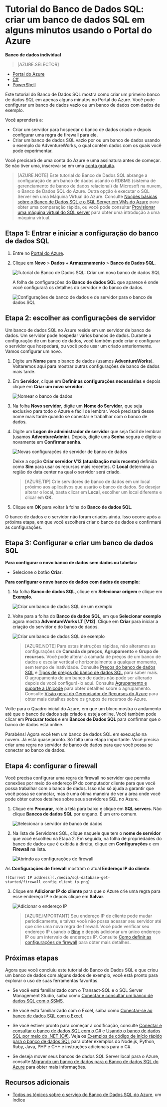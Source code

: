 <properties
	pageTitle="Tutorial do Banco de Dados SQL: Criar um banco de dados SQL | Microsoft Azure"
	description="Tutorial do Banco de Dados SQL: criar um primeiro banco de dados SQL em minutos no Portal do Azure. Saiba como configurar um servidor de hospedagem e uma regra de firewall."
	keywords="tutorial do banco de dados sql, criar um banco de dados sql"
	services="sql-database"
	documentationCenter=""
	authors="jeffgoll"
	manager="jeffreyg"
	editor="cgronlun"/>


<tags
	ms.service="sql-database"
	ms.workload="data-management"
	ms.tgt_pltfrm="na"
	ms.devlang="na"
	ms.topic="hero-article"
	ms.date="03/27/2015"
	ms.author="jeffreyg"/>

# Tutorial do Banco de Dados SQL: criar um banco de dados SQL em alguns minutos usando o Portal do Azure

**Banco de dados individual**

> [AZURE.SELECTOR]
- [Portal do Azure](sql-database-get-started.md)
- [C#](sql-database-get-started-csharp.md)
- [PowerShell](sql-database-get-started-powershell.md)

Este tutorial do Banco de Dados SQL mostra como criar um primeiro banco de dados SQL em apenas alguns minutos no Portal do Azure. Você pode configurar um banco de dados vazio ou um banco de dados com dados de exemplo.

Você aprenderá a:

- Criar um servidor para hospedar o banco de dados criado e depois configurar uma regra de firewall para ele.
- Criar um banco de dados SQL vazio por ou um banco de dados usando o exemplo do AdventureWorks, o qual contém dados com os quais você pode experimentar.

Você precisará de uma conta do Azure e uma assinatura antes de começar. Se não tiver uma, inscreva-se em uma [conta gratuita](https://azure.microsoft.com/pricing/free-trial/).

> [AZURE.NOTE] Este tutorial do Banco de Dados SQL abrange a configuração de um banco de dados usando o RDBMS (sistema de gerenciamento de banco de dados relacional) da Microsoft na nuvem, o Banco de Dados SQL do Azure. Outra opção é executar o SQL Server em uma Máquina Virtual do Azure. Consulte [Noções básicas sobre o Banco de Dados SQL e o SQL Server em VMs do Azure](data-management-azure-sql-database-and-sql-server-iaas.md) para obter uma comparação rápida, ou você pode consultar [Provisionar uma máquina virtual do SQL server](../virtual-machines/virtual-machines-windows-portal-sql-server-provision.md) para obter uma introdução a uma máquina virtual.

## Etapa 1: Entrar e iniciar a configuração do banco de dados SQL
1. Entre no [Portal do Azure](https://portal.azure.com/).
2. Clique em **Novo** > **Dados + Armazenamento** > **Banco de Dados SQL**.

	![Tutorial do Banco de Dados SQL: Criar um novo banco de dados SQL](./media/sql-database-get-started/create-db.png)

	A folha de configurações do **Banco de dados SQL** que aparece é onde você configurará os detalhes do servidor e do banco de dados.

	![Configurações de banco de dados e de servidor para o banco de dados SQL](./media/sql-database-get-started/get-started-dbandserversettings.png)

## Etapa 2: escolher as configurações de servidor
Um banco de dados SQL no Azure reside em um servidor de banco de dados. Um servidor pode hospedar vários bancos de dados. Durante a configuração de um banco de dados, você também pode criar e configurar o servidor que hospedará, ou você pode usar um criado anteriormente. Vamos configurar um novo.

1. Digite um **Nome** para o banco de dados (usamos **AdventureWorks**). Voltaremos aqui para mostrar outras configurações de banco de dados mais tarde.
2. Em **Servidor**, clique em **Definir as configurações necessárias** e depois clique em **Criar um novo servidor**.

	![Nomear o banco de dados](./media/sql-database-get-started/name-and-newserver.png)

3. Na folha **Novo servidor**, digite um **Nome do Servidor**, que seja exclusivo para todo o Azure e fácil de lembrar. Você precisará desse nome mais tarde quando se conectar e trabalhar com o banco de dados.
4. Digite um **Logon de administrador de servidor** que seja fácil de lembrar (usamos **AdventureAdmin**). Depois, digite uma **Senha** segura e digite-a novamente em **Confirmar senha**.

	![Novas configurações de servidor de banco de dados](./media/sql-database-get-started/get-started-serversettings.png)

	 Deixe a opção **Criar servidor V12 (atualização mais recente)** definida como **Sim** para usar os recursos mais recentes. O **Local** determina a região do data center na qual o servidor será criado.

	>[AZURE.TIP] Crie servidores de banco de dados em um local próximo aos aplicativos que usarão o banco de dados. Se desejar alterar o local, basta clicar em **Local**, escolher um local diferente e clicar em **OK**.

5. Clique em **OK** para voltar à folha do **Banco de dados SQL**.

O banco de dados e o servidor não foram criados ainda. Isso ocorre após a próxima etapa, em que você escolherá criar o banco de dados e confirmará as configurações.

## Etapa 3: Configurar e criar um banco de dados SQL

**Para configurar o novo banco de dados sem dados ou tabelas:**
- Selecione o botão **Criar**.

**Para configurar o novo banco de dados com dados de exemplo:**

1. Na folha **Banco de dados SQL**, clique em **Selecionar origem** e clique em **Exemplo**.

	![Criar um banco de dados SQL de um exemplo](./media/sql-database-get-started/new-sample-db.png)

2. Volte para a folha do **Banco de dados SQL**, em que **Selecionar exemplo** agora mostra **AdventureWorks LT [V12]**. Clique em **Criar** para iniciar a criação do servidor e do banco de dados.

	![Criar um banco de dados SQL de exemplo](./media/sql-database-get-started/adworks_create.png)

	>[AZURE.NOTE] Para estas instruções rápidas, não alteramos as configurações de **Camada de preços**, **Agrupamento** e **Grupo de recursos**. Você pode alterar a camada de preços de um banco de dados e escalar vertical e horizontalmente a qualquer momento, sem tempo de inatividade. Consulte [Preços do banco de dados SQL](https://azure.microsoft.com/pricing/details/sql-database/) e [Tipos de preços do banco de dados SQL](sql-database-service-tiers.md) para saber mais. O agrupamento de um banco de dados não pode ser alterado depois de você configurá-lo aqui. Consulte [Agrupamento e suporte a Unicode](https://msdn.microsoft.com/library/ms143726.aspx) para obter detalhes sobre o agrupamento. Consulte [Visão geral do Gerenciador de Recursos do Azure](resource-group-overview.md) para obter mais detalhes sobre os grupos de recursos do Azure.

Volte para o Quadro inicial do Azure, em que um bloco mostra o andamento até que o banco de dados seja criado e esteja online. Você também pode clicar em **Procurar todos** e em **Bancos de Dados SQL** para confirmar que o banco de dados está online.

Parabéns! Agora você tem um banco de dados SQL em execução na nuvem. Já está quase pronto. Só falta uma etapa importante. Você precisa criar uma regra no servidor de banco de dados para que você possa se conectar ao banco de dados.

## Etapa 4: configurar o firewall

Você precisa configurar uma regra de firewall no servidor que permita conexões por meio do endereço IP do computador cliente para que você possa trabalhar com o banco de dados. Isso não só ajuda a garantir que você possa se conectar, mas é uma ótima maneira de ver a área onde você pode obter outros detalhes sobre seus servidores SQL no Azure.

1. Clique em **Procurar**, role a tela para baixo e clique em **SQL servers**. Não clique **Bancos de dados SQL** por engano. É um erro comum.

	![Selecionar o servidor de banco de dados](./media/sql-database-get-started/browse_dbservers.png)

2. Na lista de Servidores SQL, clique naquele que tem o **nome de servidor** que você escolheu na Etapa 2. Em seguida, na folha de propriedades do banco de dados que é exibida à direita, clique em **Configurações** e em **Firewall** na lista.

	![Abrindo as configurações de firewall](./media/sql-database-get-started/db_settings.png)

  As **Configurações de firewall** mostram o atual **Endereço IP do cliente**.

	![Current IP address](./media/sql-database-get-started/firewall_config_client_ip.png)

3. Clique em **Adicionar IP do cliente** para que o Azure crie uma regra para esse endereço IP e depois clique em **Salvar**.

	![Adicionar o endereço IP](./media/sql-database-get-started/firewall_config_new_rule.png)

	>[AZURE.IMPORTANT] Seu endereço IP de cliente pode mudar periodicamente, e talvez você não possa acessar seu servidor até que crie uma nova regra de firewall. Você pode verificar seu endereço IP usando o [Bing](http://www.bing.com/search?q=my%20ip%20address) e depois adicionar um único endereço IP ou um intervalo de endereços IP. Consulte [Como definir as configurações de firewall](sql-database-configure-firewall-settings.md) para obter mais detalhes.

## Próximas etapas
Agora que você concluiu este tutorial do Banco de Dados SQL e que criou um banco de dados com alguns dados de exemplo, você está pronto para explorar o uso de suas ferramentas favoritas.

- Se você está familiarizado com o Transact-SQL e o SQL Server Management Studio, saiba como [Conectar e consultar um banco de dados SQL com o SSMS](sql-database-connect-query-ssms.md).

- Se você está familiarizado com o Excel, saiba como [Conectar-se ao banco de dados SQL com o Excel](sql-database-connect-excel.md).

- Se você estiver pronto para começar a codificação, consulte [Conectar e consultar o banco de dados SQL com o C#](sql-database-connect-query.md) e [Usando o banco de dados SQL por meio do .NET (C#)](sql-database-develop-dotnet-simple.md). Veja os [Exemplos de código de início rápido para o banco de dados SQL](sql-database-develop-quick-start-client-code-samples.md) para obter exemplos do Node.js, Python, Ruby, Java, PHP e C++ e instruções adicionais para o C#.

- Se deseja mover seus bancos de dados SQL Server local para o Azure, consulte [Migrando um banco de dados para o Banco de dados SQL do Azure](sql-database-cloud-migrate.md) para obter mais informações.


## Recursos adicionais

- [Todos os tópicos sobre o serviço do Banco de Dados SQL do Azure](sql-database-index-all-articles.md), um índice

<!---HONumber=AcomDC_0330_2016-->